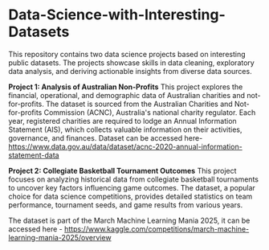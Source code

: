 # Data-Science-with-Interesting-Datasets


This repository contains two data science projects based on interesting public datasets. The projects showcase skills in data cleaning, exploratory data analysis, and deriving actionable insights from diverse data sources.

**Project 1: Analysis of Australian Non-Profits**
This project explores the financial, operational, and demographic data of Australian charities and not-for-profits. The dataset is sourced from the Australian Charities and Not-for-profits Commission (ACNC), Australia's national charity regulator. Each year, registered charities are required to lodge an Annual Information Statement (AIS), which collects valuable information on their activities, governance, and finances.
Dataset can be accessed here- https://www.data.gov.au/data/dataset/acnc-2020-annual-information-statement-data

**Project 2: Collegiate Basketball Tournament Outcomes**
This project focuses on analyzing historical data from collegiate basketball tournaments to uncover key factors influencing game outcomes. The dataset, a popular choice for data science competitions, provides detailed statistics on team performance, tournament seeds, and game results from various years.

The dataset is part of the March Machine Learning Mania 2025, it can be accessed here - https://www.kaggle.com/competitions/march-machine-learning-mania-2025/overview 

